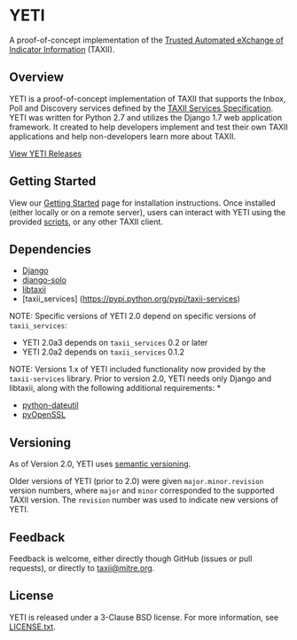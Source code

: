 # YETI

A proof-of-concept implementation of the [Trusted Automated eXchange of Indicator Information](http://taxiiproject.github.io/) (TAXII).

## Overview

YETI is a proof-of-concept implementation of TAXII that supports the Inbox,
Poll and Discovery services defined by the [TAXII Services Specification](http://taxiiproject.github.io/releases/1.1/TAXII_Services_Specification.pdf).
YETI was written for Python 2.7 and utilizes the Django 1.7 web application
framework. It created to help developers implement and test their own TAXII
applications and help non-developers learn more about TAXII.

[View YETI Releases](https://github.com/TAXIIProject/yeti/releases)

## Getting Started

View our [Getting Started](http://yeti.readthedocs.org/en/latest/getting_started.html)
page for installation instructions. Once installed (either locally or on a
remote server), users can interact with YETI using the provided
[scripts](scripts/), or any other TAXII client.

## Dependencies

* [Django](https://www.djangoproject.com/)
* [django-solo](https://pypi.python.org/pypi/django-solo)
* [libtaxii](https://pypi.python.org/pypi/libtaxii/)
* [taxii_services] (https://pypi.python.org/pypi/taxii-services)

NOTE: Specific versions of YETI 2.0 depend on specific versions of
`taxii_services`:

* YETI 2.0a3 depends on `taxii_services` 0.2 or later
* YETI 2.0a2 depends on `taxii_services` 0.1.2

NOTE: Versions 1.x of YETI included functionality now provided by the
`taxii-services` library. Prior to version 2.0,  YETI needs only Django and
libtaxii, along with the following additional requirements:
*
* [python-dateutil](https://pypi.python.org/pypi/python-dateutil)
* [pyOpenSSL](https://pypi.python.org/pypi/pyOpenSSL)

## Versioning

As of Version 2.0, YETI uses [semantic versioning](http://semver.org).

Older versions of YETI (prior to 2.0) were given `major.minor.revision` version
numbers, where `major` and `minor` corresponded to the supported TAXII version.
The `revision` number was used to indicate new versions of YETI.

## Feedback

Feedback is welcome, either directly though GitHub (issues or pull requests),
or directly to taxii@mitre.org.

## License

YETI is released under a 3-Clause BSD license. For more information, see
[LICENSE.txt](LICENSE.txt).
